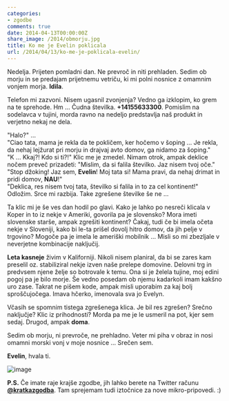 ```yaml
---
categories: 
- zgodbe
comments: true
date: 2014-04-13T00:00:00Z
share_image: /2014/obmorju.jpg
title: Ko me je Evelin poklicala
url: /2014/04/13/ko-me-je-poklicala-evelin/
---
```


Nedelja. Prijeten pomladni dan. Ne prevroč in niti prehladen. Sedim ob morju in se predajam prijetnemu vetriču, ki mi polni nosnice z omamnim vonjem morja. **Idila**. 

Telefon mi zazvoni. Nisem ugasnil zvonjenja? Vedno ga izklopim, ko grem na te sprehode. Hm ... Čudna številka. **+14155633300**. Pomislim na sodelavca v tujini, morda ravno na nedeljo predstavlja naš produkt in verjetno nekaj ne dela. 

"Halo?" …   
"Ciao tata, mama je rekla da te pokličem, ker hočemo v šoping … Je rekla, da nehaj lejžurat pri morju in drajvaj avto domov, ga nidamo za šoping."   
"K ... Kkaj?! Kdo si ti?!" 
Klic me je zmedel. Nimam otrok, ampak deklice nočem preveč prizadeti: "Mislim, da si falila številko. Jaz nisem tvoj oče."  
"Stop džoking! Jaz sem, **Evelin**! Moj tata si! Mama pravi, da nehaj drimat in pridi domov, **NAU**!"  
"Deklica, res nisem tvoj tata, številko si falila in to za cel kontinent!"  
Odložim. Srce mi razbija. Take zgrešene številke še ne ... 

Ta klic mi je še ves dan hodil po glavi. Kako je lahko po nesreči klicala v Koper in to iz nekje v Ameriki, govorila pa je slovensko? Mora imeti slovenske starše, ampak zgrešiti kontinent? Čakaj, tudi če bi imela očeta nekje v Sloveniji, kako bi le-ta prišel dovolj hitro domov, da jih pelje v trgovino? Mogoče pa je imela le ameriški mobilnik … Misli so mi zbezljale v neverjetne kombinacije naključij.

**Leta kasneje** živim v Kaliforniji. Nikoli nisem planiral, da bi se zares kam preselil oz. stabiliziral nekje izven naše prelepe domovine. Delovni trg in predvsem njene želje so botrovale k temu. Ona si je želela tujine, moj edini pogoj pa je bilo morje. Še vedno posedam ob njemu kadarkoli imam kakšno uro zase. Takrat ne pišem kode, ampak misli uporabim za kaj bolj sproščujočega. Imava hčerko, imenovala sva jo Evelyn. 

Včasih se spomnim tistega zgrešenega klica. Je bil res zgrešen? Srečno naključje? Klic iz prihodnosti? Morda pa me je le usmeril na pot, kjer sem sedaj. Drugod, ampak **doma**. 

Sedim ob morju, ni prevroče, ne prehladno. Veter mi piha v obraz in nosi omamni morski vonj v moje nosnice … Srečen sem. 

**Evelin**, hvala ti.

![image](/images/2014/obmorju.jpg)


**P.S.** Če imate raje krajše zgodbe, jih lahko berete na Twitter računu **[@kratkazgodba](http://j.mp/1qeGiOc)**. Tam sprejemam tudi iztočnice za nove mikro-pripovedi. :)